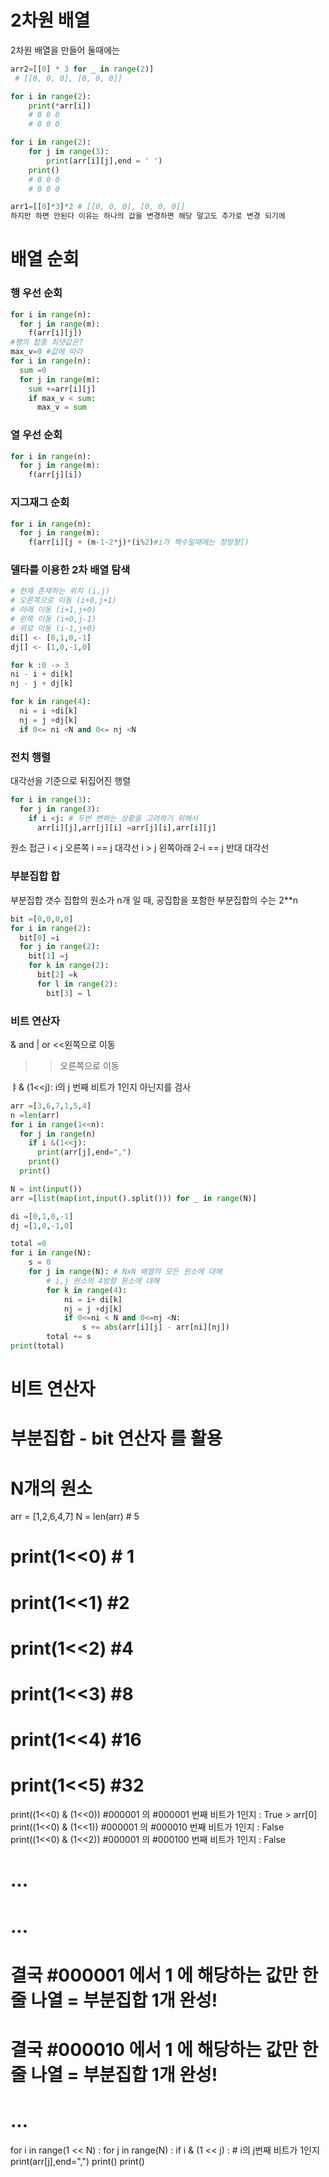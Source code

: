 # 2차원 배열

2차원 배열을 만들어 둘때에는 
```python
arr2=[[0] * 3 for _ in range(2)] 
 # [[0, 0, 0], [0, 0, 0]]

for i in range(2):
    print(*arr[i])
    # 0 0 0
    # 0 0 0

for i in range(2):
    for j in range(3):
        print(arr[i][j],end = ' ')
    print() 
    # 0 0 0
    # 0 0 0  

arr1=[[0]*3]*2 # [[0, 0, 0], [0, 0, 0]] 
하지만 하면 안된다 이유는 하나의 값을 변경하면 해당 말고도 추가로 변경 되기에 
```

# 배열 순회

### 행 우선 순회
```python
for i in range(n):
  for j in range(m):
    f(arr[i][j])
#행의 합중 최댓값은?
max_v=0 #값에 따라
for i in range(n):
  sum =0
  for j in range(m):
    sum +=arr[i][j]
    if max_v < sum:
      max_v = sum
```

### 열 우선 순회
```python
for i in range(n):
  for j in range(m):
    f(arr[j][i])
```

### 지그재그 순회
```python
for i in range(n):
  for j in range(m):
    f(arr[i][j + (m-1-2*j)*(i%2)#i가 짝수일때에는 정방향])
```

### 델타를 이용한 2차 배열 탐색
```python
# 현재 존재하는 위치 (i,j)
# 오른쪽으로 이동 (i+0,j+1)
# 아래 이동 (i+1,j+0)
# 왼쪽 이동 (i+0,j-1)
# 위로 이동 (i-1,j+0)
di[] <- [0,1,0,-1]
dj[] <- [1,0,-1,0]

for k :0 -> 3
ni - i + di[k]
nj - j + dj[k]
```
```python
for k in range(4):
  ni = i +di[k]
  nj = j +dj[k]
  if 0<= ni <N and 0<= nj <N

```
### 전치 행렬
대각선을 기준으로 뒤집어진 행렬
```python
for i in range(3):
  for j in range(3):
    if i <j: # 두번 변하는 상황을 고려하기 위해서
      arr[i][j],arr[j][i] =arr[j][i],arr[i][j]
```
원소 접근
i < j 오른쪽 
i == j 대각선
i > j 왼쪽아래
2-i == j 반대 대각선


### 부분집합 합
부분집합 갯수 집합의 원소가 n개 일 때, 공집합을 포함한 부분집합의 수는 2**n 
```python 
bit =[0,0,0,0]
for i in range(2):
  bit[0] =i
  for j in range(2):
    bit[1] =j
    for k in range(2):
      bit[2] =k
      for l in range(2):
        bit[3] = l

```
### 비트 연산자
& and
| or
<<왼쪽으로 이동
>> 오른쪽으로 이동

ㅑ& (1<<j): i의 j 번째 비트가 1인지 아닌지를 검사

```python
arr =[3,6,7,1,5,4]
n =len(arr)
for i in range(1<<n):
  for j in range(n)
    if i &(1<<j):
      print(arr[j],end=",")
    print()
  print()
```

```python
N = int(input())
arr =[list(map(int,input().split())) for _ in range(N)]

di =[0,1,0,-1]
dj =[1,0,-1,0]

total =0
for i in range(N):
    s = 0
    for j in range(N): # NxN 배열의 모든 원소에 대해
        # i,j 원소의 4방향 원소에 대해
        for k in range(4):
            ni = i+ di[k]
            nj = j +dj[k]
            if 0<=ni < N and 0<=nj <N:
                s += abs(arr[i][j] - arr[ni][nj])                        #실존 하는 인접원소 ni,nj
        total += s
print(total)
```
# 비트 연산자
# 부분집합 - bit 연산자 를 활용
# N개의 원소
arr = [1,2,6,4,7]
N = len(arr) # 5

# print(1<<0) # 1
# print(1<<1) #2
# print(1<<2) #4
# print(1<<3) #8
# print(1<<4) #16
# print(1<<5) #32

print((1<<0) & (1<<0)) #000001 의 #000001 번째 비트가 1인지 : True > arr[0]
print((1<<0) & (1<<1)) #000001 의 #000010 번째 비트가 1인지 : False
print((1<<0) & (1<<2)) #000001 의 #000100 번째 비트가 1인지 : False
#                       ...
#                       ...
#                  결국 #000001 에서 1 에 해당하는 값만 한 줄 나열 = 부분집합 1개 완성!
#                  결국 #000010 에서 1 에 해당하는 값만 한 줄 나열 = 부분집합 1개 완성!
#                  ...

for i in range(1 << N) :
    for j in range(N) :
        if i & (1 << j) : # i의 j번째 비트가 1인지
            print(arr[j],end=",")
    print()
print()

